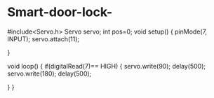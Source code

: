 # Smart-door-lock-

#include<Servo.h>
Servo servo;
int pos=0;
void setup()
{
  pinMode(7, INPUT);
  servo.attach(11);
 
  
  
}

void loop()
{
  if(digitalRead(7)== HIGH)
  {
    servo.write(90);
    delay(500);
    servo.write(180);
    delay(500);

 
     
  }
}